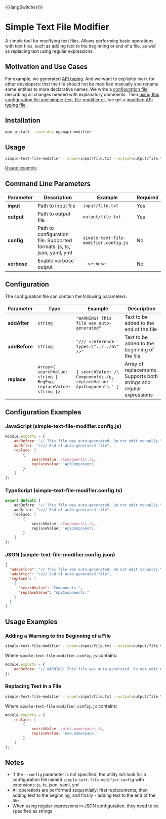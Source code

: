 {{{langSwitcher}}}

# Simple Text File Modifier

A simple tool for modifying text files. Allows performing basic operations with text files, such as adding text to the beginning or end of a file, as well as replacing text using regular expressions.

## Motivation and Use Cases

For example, we generated [API typing](../examples/example-cli-generate-api-types/output/generated-api-types.d.ts).
And we want to explicitly mark for other developers: that the file should not be modified manually and rename some entities to more declarative names.
We write a [configuration file](../examples/example-cli-generate-api-types/simple-text-file-modifier.config.ts) describing all changes needed with explanatory comments.
Then [using this configuration file and simple-text-file-modifier cli](../examples/example-cli-generate-api-types/package.json#L9), we get a [modified API typing file](../examples/example-cli-generate-api-types/output/generated-api-types.d.ts).

## Installation

```bash
npm install --save-dev openapi-modifier
```

## Usage

```bash
simple-text-file-modifier --input=input/file.txt --output=output/file.txt --config=simple-text-file-modifier.config.js
```

[Usage example](../examples/example-cli-generate-api-types/package.json#L9)

## Command Line Parameters

| Parameter | Description                                                                                                 | Example                                | Required |
| --------- | -------------------------------------------------------------------------------------------------------- | ------------------------------------- | ------------ |
| **input** | Path to input file                                                                                    | `input/file.txt`                     | Yes           |
| **output**| Path to output file                                                                                   | `output/file.txt`                    | Yes           |
| **config**| Path to configuration file. Supported formats: js, ts, json, yaml, yml                               | `simple-text-file-modifier.config.js` | No          |
| **verbose**| Enable verbose output                                                                                 | `--verbose`                          | No          |

## Configuration

The configuration file can contain the following parameters:

| Parameter     | Type                                                             | Example                                                                 | Description                                                                                 |
| ------------ | --------------------------------------------------------------- | ---------------------------------------------------------------------- | ---------------------------------------------------------------------------------------- |
| **addAfter** | `string`                                                        | `"WARNING! This file was auto-generated"`                              | Text to be added to the end of the file                                              |
| **addBefore**| `string`                                                        | `"/// <reference types=\"../../a\" />"`                                | Text to be added to the beginning of the file                                             |
| **replace**  | `Array<{ searchValue: string \| RegExp; replaceValue: string }>`| `{ searchValue: /\ Components\./g, replaceValue: ' ApiComponents.' }`  | Array of replacements. Supports both strings and regular expressions                        |

## Configuration Examples

### JavaScript (simple-text-file-modifier.config.js)
```javascript
module.exports = {
    addBefore: "// This file was auto-generated. Do not edit manually.\n",
    addAfter: "\n// End of auto-generated file",
    replace: [
        {
            searchValue: /Components\./g,
            replaceValue: 'ApiComponents.'
        }
    ]
};
```

### TypeScript (simple-text-file-modifier.config.ts)
```typescript
export default {
    addBefore: "// This file was auto-generated. Do not edit manually.\n",
    addAfter: "\n// End of auto-generated file",
    replace: [
        {
            searchValue: /Components\./g,
            replaceValue: 'ApiComponents.'
        }
    ]
};
```

### JSON (simple-text-file-modifier.config.json)
```json
{
  "addBefore": "// This file was auto-generated. Do not edit manually.\n",
  "addAfter": "\n// End of auto-generated file",
  "replace": [
    {
      "searchValue": "Components.",
      "replaceValue": "ApiComponents."
    }
  ]
}
```

## Usage Examples

### Adding a Warning to the Beginning of a File
```bash
simple-text-file-modifier --input=input/file.txt --output=output/file.txt --config=simple-text-file-modifier.config.js
```

Where `simple-text-file-modifier.config.js` contains:
```javascript
module.exports = {
    addBefore: "// WARNING: This file was auto-generated. Do not edit manually.\n"
};
```

### Replacing Text in a File
```bash
simple-text-file-modifier --input=input/file.txt --output=output/file.txt --config=simple-text-file-modifier.config.js
```

Where `simple-text-file-modifier.config.js` contains:
```javascript
module.exports = {
    replace: [
        {
            searchValue: /old\.namespace\./g,
            replaceValue: 'new.namespace.'
        }
    ]
};
```

## Notes

- If the `--config` parameter is not specified, the utility will look for a configuration file named `simple-text-file-modifier.config` with extensions: js, ts, json, yaml, yml
- All operations are performed sequentially: first replacements, then adding text to the beginning, and finally - adding text to the end of the file
- When using regular expressions in JSON configuration, they need to be specified as strings 